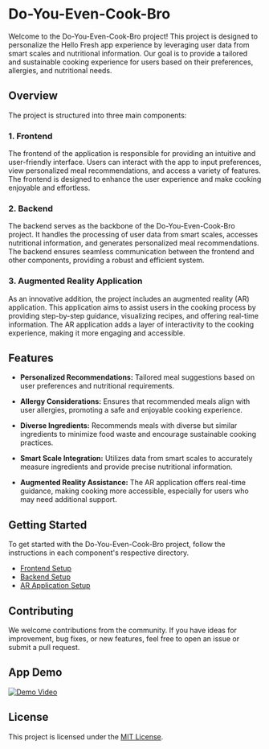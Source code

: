 # Do-You-Even-Cook-Bro

Welcome to the Do-You-Even-Cook-Bro project! This project is designed to personalize the Hello Fresh app experience by leveraging user data from smart scales and nutritional information. Our goal is to provide a tailored and sustainable cooking experience for users based on their preferences, allergies, and nutritional needs.

## Overview

The project is structured into three main components:

### 1. Frontend

The frontend of the application is responsible for providing an intuitive and user-friendly interface. Users can interact with the app to input preferences, view personalized meal recommendations, and access a variety of features. The frontend is designed to enhance the user experience and make cooking enjoyable and effortless.

### 2. Backend

The backend serves as the backbone of the Do-You-Even-Cook-Bro project. It handles the processing of user data from smart scales, accesses nutritional information, and generates personalized meal recommendations. The backend ensures seamless communication between the frontend and other components, providing a robust and efficient system.

### 3. Augmented Reality Application

As an innovative addition, the project includes an augmented reality (AR) application. This application aims to assist users in the cooking process by providing step-by-step guidance, visualizing recipes, and offering real-time information. The AR application adds a layer of interactivity to the cooking experience, making it more engaging and accessible.

## Features

- **Personalized Recommendations:** Tailored meal suggestions based on user preferences and nutritional requirements.

- **Allergy Considerations:** Ensures that recommended meals align with user allergies, promoting a safe and enjoyable cooking experience.

- **Diverse Ingredients:** Recommends meals with diverse but similar ingredients to minimize food waste and encourage sustainable cooking practices.

- **Smart Scale Integration:** Utilizes data from smart scales to accurately measure ingredients and provide precise nutritional information.

- **Augmented Reality Assistance:** The AR application offers real-time guidance, making cooking more accessible, especially for users who may need additional support.

## Getting Started

To get started with the Do-You-Even-Cook-Bro project, follow the instructions in each component's respective directory.

- [Frontend Setup](./frontend/README.md)
- [Backend Setup](./backend/README.md)
- [AR Application Setup](./ar-application/README.md)

## Contributing

We welcome contributions from the community. If you have ideas for improvement, bug fixes, or new features, feel free to open an issue or submit a pull request.

## App Demo

[![Demo Video](thumbnail.jpg)](video.mp4)

## License

This project is licensed under the [MIT License](./LICENSE).
